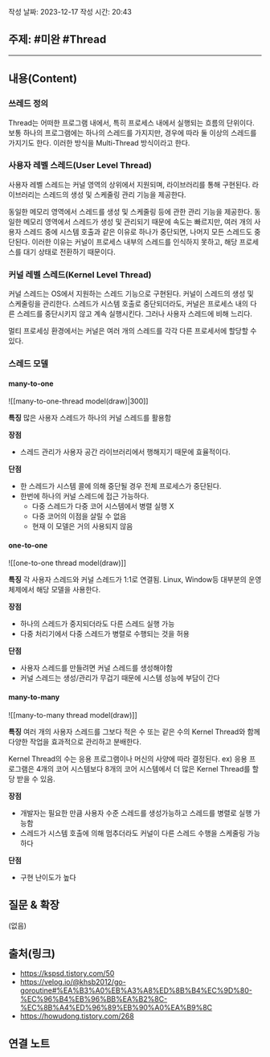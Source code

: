 작성 날짜: 2023-12-17
작성 시간: 20:43

## 주제: #미완 #Thread 

----
## 내용(Content)
### 쓰레드 정의
Thread는 어떠한 프로그램 내에서, 특히 프로세스 내에서 실행되는 흐름의 단위이다. 보통 하나의 프로그램에는 하나의 스레드를 가지지만, 경우에 따라 둘 이상의 스레드를 가지기도 한다. 이러한 방식을 Multi-Thread 방식이라고 한다.

### 사용자 레벨 스레드(User Level Thread)
사용자 레벨 스레드는 커널 영역의 상위에서 지원되며, 라이브러리를 통해 구현된다. 라이브러리는 스레드의 생성 및 스케줄링 관리 기능을 제공한다.

동일한 메모리 영역에서 스레드를 생성 및 스케줄링 등에 관한 관리 기능을 제공한다. 동일한 메모리 영역에서 스레드가 생성 및 관리되기 때문에 속도는 빠르지만, 여러 개의 사용자 스레드 중에 시스템 호출과 같은 이유로 하나가 중단되면, 나머지 모든 스레드도 중단된다. 이러한 이유는 커널이 프로세스 내부의 스레드를 인식하지 못하고, 해당 프로세스를 대기 상태로 전환하기 때문이다.


### 커널 레벨 스레드(Kernel Level Thread)
커널 스레드는 OS에서 지원하는 스레드 기능으로 구현된다. 커널이 스레드의 생성 및 스케줄링을 관리한다. 스레드가 시스템 호출로 중단되더라도, 커널은 프로세스 내의 다른 스레드를 중단시키지 않고 계속 실행시킨다. 그러나 사용자 스레드에 비해 느리다.

멀티 프로세싱 환경에서는 커널은 여러 개의 스레드를 각각 다른 프로세서에 할당할 수 있다.

### 스레드 모델
#### many-to-one
![[many-to-one-thread model(draw)|300]]

**특징**
많은 사용자 스레드가 하나의 커널 스레드를 활용함

**장점**
- 스레드 관리가 사용자 공간 라이브러리에서 행해지기 때문에 효율적이다.

**단점**
- 한 스레드가 시스템 콜에 의해 중단될 경우 전체 프로세스가 중단된다.
- 한번에 하나의 커널 스레드에 접근 가능하다.
	- 다중 스레드가 다중 코어 시스템에서 병렬 실행 X
	- 다중 코어의 이점을 살릴 수 없음
	- 현재 이 모델은 거의 사용되지 않음


#### one-to-one
![[one-to-one thread model(draw)]]

**특징**
각 사용자 스레드와 커널 스레드가 1:1로 연결됨. Linux, Window등 대부분의 운영체제에서 해당 모델을 사용한다.

**장점**
- 하나의 스레드가 중지되더라도 다른 스레드 실행 가능
- 다중 처리기에서 다중 스레드가 병렬로 수행되는 것을 허용

**단점**
- 사용자 스레드를 만들려면 커널 스레드를 생성해야함
- 커널 스레드는 생성/관리가 무겁기 때문에 시스템 성능에 부담이 간다
#### many-to-many
![[many-to-many thread model(draw)]]

**특징**
여러 개의 사용자 스레드를 그보다 적은 수 또는 같은 수의 Kernel Thread와 함께 다양한 작업을 효과적으로 관리하고 분배한다. 

Kernel Thread의 수는 응용 프로그램이나 머신의 사양에 따라 결정된다.
ex) 응용 프로그램은 4개의 코어 시스템보다 8개의 코어 시스템에서 더 많은 Kernel Thread를 할당 받을 수 있음.

**장점**
- 개발자는 필요한 만큼 사용자 수준 스레드를 생성가능하고 스레드를 병렬로 실행 가능함
- 스레드가 시스템 호출에 의해 멈추더라도 커널이 다른 스레드 수행을 스케줄링 가능하다

**단점**
- 구현 난이도가 높다



## 질문 & 확장

(없음)

## 출처(링크)
- https://kspsd.tistory.com/50
- https://velog.io/@khsb2012/go-goroutine#%EA%B3%A0%EB%A3%A8%ED%8B%B4%EC%9D%80-%EC%96%B4%EB%96%BB%EA%B2%8C-%EC%8B%A4%ED%96%89%EB%90%A0%EA%B9%8C
- https://howudong.tistory.com/268
## 연결 노트










